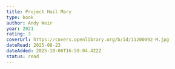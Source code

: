 ```yaml
---
title: Project Hail Mary
type: book
author: Andy Weir
year: 2021
rating: 3
coverUrl: https://covers.openlibrary.org/b/id/11200092-M.jpg
dateRead: 2025-08-23
dateAdded: 2025-10-06T16:59:04.422Z
status: read
---
```


